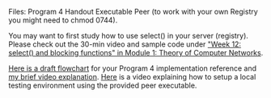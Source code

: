 Files:
    Program 4 Handout
    Executable Peer (to work with your own Registry you might need to chmod 0744).

You may want to first study how to use select() in your server (registry). Please check out the 30-min video and sample code under ["Week 12: select() and blocking functions" in Module 1: Theory of Computer Networks](https://canvas.csuchico.edu/courses/39159/pages/week-11-transport-layer-protocol-tcp-select-and-blocking-functions?module_item_id=2233383).

[Here is a draft flowchart](https://canvas.csuchico.edu/courses/39159/files/7176089?wrap=1) for your Program 4 implementation reference and [my brief video explanation](https://youtu.be/SUrkCC-kFh8). [Here](https://youtu.be/NLwdgTG76CU) is a video explaining how to setup a local testing environment using the provided peer executable.
